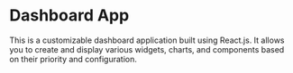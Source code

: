 # Dashboard App

This is a customizable dashboard application built using React.js. It allows you to create and display various widgets, charts, and components based on their priority and configuration.

